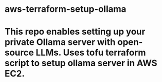 # aws-terraform-setup-ollama

# This repo enables setting up your private Ollama server with open-source LLMs. Uses tofu terraform script to setup ollama server in AWS EC2.
